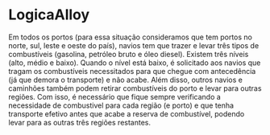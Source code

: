 # LogicaAlloy
Em todos os portos (para essa situação consideramos que tem portos no norte, sul, leste e oeste do país), navios tem que trazer e levar três tipos de combustíveis (gasolina, petróleo bruto e  óleo diesel). Existem três níveis (alto, médio e baixo). Quando o nível está baixo, é solicitado aos navios que tragam os combustíveis necessitados para que chegue com antecedência (já que demora o transporte) e não acabe. Além disso, outros navios e caminhões também podem retirar combustíveis do porto e levar para outras regiões. Com isso, é necessário que fique sempre verificando a necessidade de combustivel para cada região (e porto) e que tenha transporte efetivo antes que acabe a reserva de combustível, podendo levar para as outras três regiões restantes.
